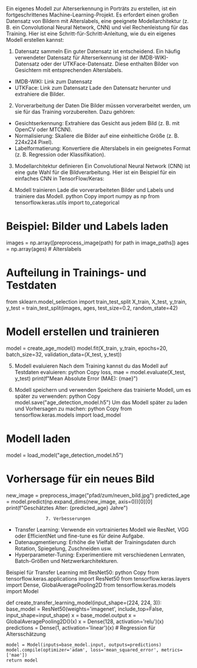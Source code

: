 Ein eigenes Modell zur Alterserkennung in Porträts zu erstellen, ist ein fortgeschrittenes Machine-Learning-Projekt. Es erfordert einen großen Datensatz von Bildern mit Alterslabels, eine geeignete Modellarchitektur (z. B. ein Convolutional Neural Network, CNN) und viel Rechenleistung für das Training. Hier ist eine Schritt-für-Schritt-Anleitung, wie du ein eigenes Modell erstellen kannst:

1. Datensatz sammeln
Ein guter Datensatz ist entscheidend. Ein häufig verwendeter Datensatz für Alterserkennung ist der IMDB-WIKI-Datensatz oder der UTKFace-Datensatz. Diese enthalten Bilder von Gesichtern mit entsprechenden Alterslabels.
* IMDB-WIKI: Link zum Datensatz
* UTKFace: Link zum Datensatz
Lade den Datensatz herunter und extrahiere die Bilder.

2. Vorverarbeitung der Daten
Die Bilder müssen vorverarbeitet werden, um sie für das Training vorzubereiten. Dazu gehören:
* Gesichtserkennung: Extrahiere das Gesicht aus jedem Bild (z. B. mit OpenCV oder MTCNN).
* Normalisierung: Skaliere die Bilder auf eine einheitliche Größe (z. B. 224x224 Pixel).
* Labelformatierung: Konvertiere die Alterslabels in ein geeignetes Format (z. B. Regression oder Klassifikation).

3. Modellarchitektur definieren
Ein Convolutional Neural Network (CNN) ist eine gute Wahl für die Bildverarbeitung. Hier ist ein Beispiel für ein einfaches CNN in TensorFlow/Keras:

4. Modell trainieren
Lade die vorverarbeiteten Bilder und Labels und trainiere das Modell.
python
Copy
import numpy as np
from tensorflow.keras.utils import to_categorical

# Beispiel: Bilder und Labels laden
images = np.array([preprocess_image(path) for path in image_paths])
ages = np.array(ages)  # Alterslabels

# Aufteilung in Trainings- und Testdaten
from sklearn.model_selection import train_test_split
X_train, X_test, y_train, y_test = train_test_split(images, ages, test_size=0.2, random_state=42)

# Modell erstellen und trainieren
model = create_age_model()
model.fit(X_train, y_train, epochs=20, batch_size=32, validation_data=(X_test, y_test))

5. Modell evaluieren
Nach dem Training kannst du das Modell auf Testdaten evaluieren:
python
Copy
loss, mae = model.evaluate(X_test, y_test)
print(f"Mean Absolute Error (MAE): {mae}")

6. Modell speichern und verwenden
Speichere das trainierte Modell, um es später zu verwenden:
python
Copy
model.save("age_detection_model.h5")
Um das Modell später zu laden und Vorhersagen zu machen:
python
Copy
from tensorflow.keras.models import load_model

# Modell laden
model = load_model("age_detection_model.h5")

# Vorhersage für ein neues Bild
new_image = preprocess_image("pfad/zum/neuen_bild.jpg")
predicted_age = model.predict(np.expand_dims(new_image, axis=0))[0][0]
print(f"Geschätztes Alter: {predicted_age} Jahre")

                   7. Verbesserungen
* Transfer Learning: Verwende ein vortrainiertes Modell wie ResNet, VGG oder EfficientNet und fine-tune es für deine Aufgabe.
* Datenaugmentierung: Erhöhe die Vielfalt der Trainingsdaten durch Rotation, Spiegelung, Zuschneiden usw.
* Hyperparameter-Tuning: Experimentiere mit verschiedenen Lernraten, Batch-Größen und Netzwerkarchitekturen.

Beispiel für Transfer Learning mit ResNet50:
python
Copy
from tensorflow.keras.applications import ResNet50
from tensorflow.keras.layers import Dense, GlobalAveragePooling2D
from tensorflow.keras.models import Model

def create_transfer_learning_model(input_shape=(224, 224, 3)):
    base_model = ResNet50(weights='imagenet', include_top=False, input_shape=input_shape)
    x = base_model.output
    x = GlobalAveragePooling2D()(x)
    x = Dense(128, activation='relu')(x)
    predictions = Dense(1, activation='linear')(x)  # Regression für Altersschätzung

    model = Model(inputs=base_model.input, outputs=predictions)
    model.compile(optimizer='adam', loss='mean_squared_error', metrics=['mae'])
    return model
